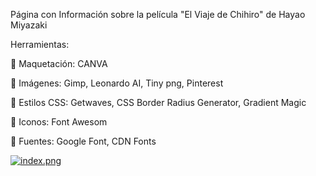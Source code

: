 Página con Información sobre la película "El Viaje de Chihiro" de Hayao Miyazaki

Herramientas:

🐉 Maquetación: CANVA

🐉 Imágenes: Gimp, Leonardo AI, Tiny png, Pinterest

🐉 Estilos CSS: Getwaves, CSS Border Radius Generator, Gradient Magic

🐉 Iconos: Font Awesom

🐉 Fuentes: Google Font, CDN Fonts

[![index.png](https://i.postimg.cc/GhSdddvL/index.png)](https://postimg.cc/GHYZj0MV)
